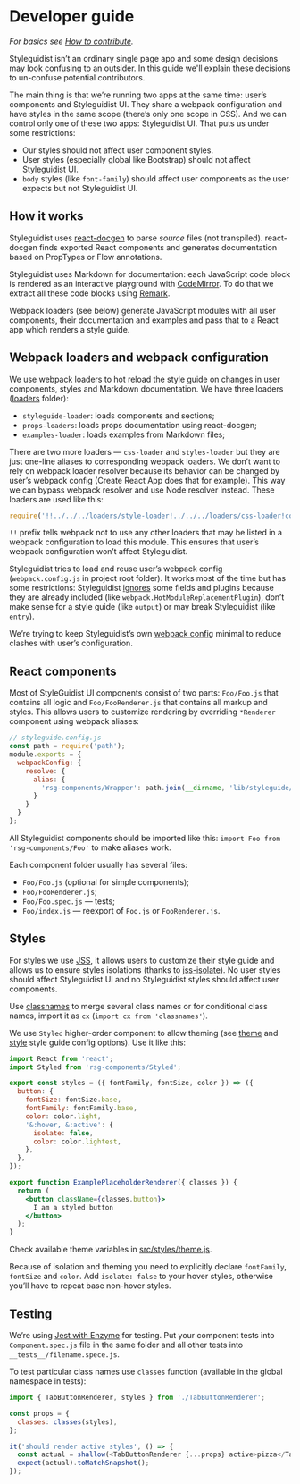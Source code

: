 # Developer guide

*For basics see [How to contribute](https://github.com/styleguidist/react-styleguidist/blob/master/Contributing.md).*

Styleguidist isn’t an ordinary single page app and some design decisions may look confusing to an outsider. In this guide we'll explain these decisions to un-confuse potential contributors. 

The main thing is that we’re running two apps at the same time: user’s components and Styleguidist UI. They share a webpack configuration and have styles in the same scope (there’s only one scope in CSS). And we can control only one of these two apps: Styleguidist UI. That puts us under some restrictions:

* Our styles should not affect user component styles.
* User styles (especially global like Bootstrap) should not affect Styleguidist UI.
* `body` styles (like `font-family`) should affect user components as the user expects but not Styleguidist UI.

## How it works

Styleguidist uses [react-docgen](https://github.com/reactjs/react-docgen) to parse *source* files (not transpiled). react-docgen finds exported React components and generates documentation based on PropTypes or Flow annotations.

Styleguidist uses Markdown for documentation: each JavaScript code block is rendered as an interactive playground with [CodeMirror](http://codemirror.net/). To do that we extract all these code blocks using [Remark](http://remark.js.org/).

Webpack loaders (see below) generate JavaScript modules with all user components, their documentation and examples and pass that to a React app which renders a style guide.

## Webpack loaders and webpack configuration

We use webpack loaders to hot reload the style guide on changes in user components, styles and Markdown documentation. We have three loaders ([loaders](https://github.com/styleguidist/react-styleguidist/tree/master/loaders) folder):

* `styleguide-loader`: loads components and sections;
* `props-loaders`: loads props documentation using react-docgen;
* `examples-loader`: loads examples from Markdown files;

There are two more loaders — `css-loader` and `styles-loader` but they are just one-line aliases to corresponding webpack loaders. We don’t want to rely on webpack loader resolver because its behavior can be changed by user’s webpack config (Create React App does that for example). This way we can bypass webpack resolver and use Node resolver instead. These loaders are used like this:

```js
require('!!../../../loaders/style-loader!../../../loaders/css-loader!codemirror/lib/codemirror.css');
```

`!!` prefix tells webpack not to use any other loaders that may be listed in a webpack configuration to load this module. This ensures that user’s webpack configuration won’t affect Styleguidist.

Styleguidist tries to load and reuse user’s webpack config (`webpack.config.js` in project root folder). It works most of the time but has some restrictions: Styleguidist [ignores](https://github.com/styleguidist/react-styleguidist/blob/master/scripts/utils/mergeWebpackConfig.js) some fields and plugins because they are already included (like `webpack.HotModuleReplacementPlugin`), don’t make sense for a style guide (like `output`) or may break Styleguidist (like `entry`).

We’re trying to keep Styleguidist’s own [webpack config](https://github.com/styleguidist/react-styleguidist/blob/master/scripts/make-webpack-config.js) minimal to reduce clashes with user’s configuration.

## React components
Most of StyleGuidist UI components consist of two parts: `Foo/Foo.js` that contains all logic and `Foo/FooRenderer.js` that contains all markup and styles. This allows users to customize rendering by overriding `*Renderer` component using webpack aliases:

```js
// styleguide.config.js
const path = require('path');
module.exports = {
  webpackConfig: {
    resolve: {
      alias: {
        'rsg-components/Wrapper': path.join(__dirname, 'lib/styleguide/Wrapper')
      }
    }
  }
};
```

All Styleguidist components should be imported like this: `import Foo from 'rsg-components/Foo'` to make aliases work.

Each component folder usually has several files:

* `Foo/Foo.js`  (optional for simple components);
* `Foo/FooRenderer.js`;
* `Foo/Foo.spec.js` — tests;
* `Foo/index.js` — reexport of `Foo.js` or `FooRenderer.js`.

## Styles

For styles we use [JSS](http://cssinjs.org/), it allows users to customize their style guide and allows us to ensure styles isolations (thanks to [jss-isolate](http://cssinjs.org/jss-isolate/)). No user styles should affect Styleguidist UI and no Styleguidist styles should affect user components.

Use [classnames](https://github.com/JedWatson/classnames) to merge several class names or for conditional class names, import it as `cx` (`import cx from 'classnames'`).

We use `Styled` higher-order component to allow theming (see [theme](Configuration.md#theme) and [style](Configuration.md#style) style guide config options). Use it like this:

```jsx
import React from 'react';
import Styled from 'rsg-components/Styled';

export const styles = ({ fontFamily, fontSize, color }) => ({
  button: {
    fontSize: fontSize.base,
    fontFamily: fontFamily.base,
    color: color.light,
    '&:hover, &:active': {
      isolate: false,
      color: color.lightest,
    },
  },
});

export function ExamplePlaceholderRenderer({ classes }) {
  return (
    <button className={classes.button}>
      I am a styled button
    </button>
  );
}
```

Check available theme variables in [src/styles/theme.js](https://github.com/styleguidist/react-styleguidist/blob/master/src/styles/theme.js).

Because of isolation and theming you need to explicitly declare `fontFamily`, `fontSize` and `color`. Add `isolate: false` to your hover styles, otherwise you’ll have to repeat base non-hover styles.

## Testing

We’re using [Jest with Enzyme](http://blog.sapegin.me/all/react-jest) for testing. Put your component tests into `Component.spec.js` file in the same folder and all other tests into `__tests__/filename.spece.js`.

To test particular class names use `classes` function (available in the global namespace in tests):

```js
import { TabButtonRenderer, styles } from './TabButtonRenderer';

const props = {
  classes: classes(styles),
};

it('should render active styles', () => {
  const actual = shallow(<TabButtonRenderer {...props} active>pizza</TabButtonRenderer>);
  expect(actual).toMatchSnapshot();
});
```
